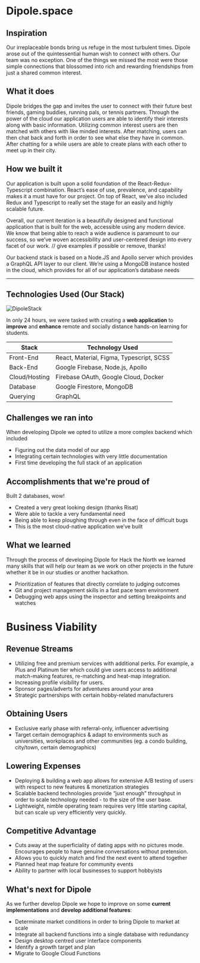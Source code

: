 # Dipole.space

## Inspiration

Our irreplaceable bonds bring us refuge in the most turbulent times. Dipole arose out of the quintessential human wish to connect with others. Our team was no exception. One of the things we missed the most were those simple connections that blossomed into rich and rewarding friendships from just a shared common interest.

## What it does

Dipole bridges the gap and invites the user to connect with their future best friends, gaming buddies, running pals, or tennis partners. Through the power of the cloud our application users are able to identify their interests along with basic information. Utilizing common interest users are then matched with others with like minded interests. After matching, users can then chat back and forth in order to see what else they have in common. After chatting for a while users are able to create plans with each other to meet up in their city.

## How we built it

Our application is built upon a solid foundation of the React-Redux-Typescript combination. React’s ease of use, prevalence, and capability makes it a must have for our project. On top of React, we’ve also included Redux and Typescript to really set the stage for an easily and highly scalable future.

Overall, our current iteration is a beautifully designed and functional application that is built for the web, accessible using any modern device. We know that being able to reach a wide audience is paramount to our success, so we’ve woven accessibility and user-centered design into every facet of our work. // give examples if possible or remove, thanks!

Our backend stack is based on a Node.JS and Apollo server which provides a GraphQL API layer to our client. We’re using a MongoDB instance hosted in the cloud, which provides for all of our application’s database needs

---

## Technologies Used (Our Stack)

![DipoleStack](https://i.imgur.com/jJmI5gZ.png)

In only 24 hours, we were tasked with creating a **web application** to **improve** and **enhance** remote and socially distance hands-on learning for students.

| Stack         | Technology Used                          |
| ------------- | ---------------------------------------- |
| Front-End     | React, Material, Figma, Typescript, SCSS |
| Back-End      | Google Firebase, Node.js, Apollo         |
| Cloud/Hosting | Firebase OAuth, Google Cloud, Docker     |
| Database      | Google Firestore, MongoDB                |
| Querying      | GraphQL                                  |

## Challenges we ran into

When developing Dipole we opted to utilize a more complex backend which included

- Figuring out the data model of our app
- Integrating certain technologies with very little documentation
- First time developing the full stack of an application

## Accomplishments that we're proud of

Built 2 databases, wow!

- Created a very great looking design (thanks Risat)
- Were able to tackle a very fundamental need
- Being able to keep ploughing through even in the face of difficult bugs
- This is the most cloud-native application we’ve built

## What we learned

Through the process of developing Dipole for Hack the North we learned many skills that will help our team as we work on other projects in the future whether it be in our studies or another hackathon.

- Prioritization of features that directly correlate to judging outcomes
- Git and project management skills in a fast pace team environment
- Debugging web apps using the inspector and setting breakpoints and watches

# Business Viability

## Revenue Streams

- Utilizing free and premium services with additional perks. For example, a Plus and Platinum tier which could give users access to additional match-making features, re-matching and heat-map integration.
- Increasing profile visibility for users.
- Sponsor pages/adverts for adventures around your area
- Strategic partnerships with certain hobby-related manufacturers

## Obtaining Users

- Exclusive early phase with referral-only, influencer advertising
- Target certain demographics & adapt to environments such as universities, workplaces and other communities (eg. a condo building, city/town, certain demographics)

## Lowering Expenses

- Deploying & building a web app allows for extensive A/B testing of users with respect to new features & monetization strategies
- Scalable backend technologies provide “just enough” throughput in order to scale technology needed - to the size of the user base.
- Lightweight, nimble operating team requires very little starting capital, but can scale up very efficiently very quickly.

## Competitive Advantage

- Cuts away at the superficiality of dating apps with no pictures mode. Encourages people to have genuine conversations without pretension.
- Allows you to quickly match and find the next event to attend together
- Planned heat map feature for community events
- Ability to partner with local businesses to support hobbyists

## What's next for Dipole

As we further develop Dipole we hope to improve on some **current implementations** and **develop additional features**:

- Determinate market conditions in order to bring Dipole to market at scale
- Integrate all backend functions into a single database with redundancy
- Design desktop centred user interface components
- Identify a growth target and plan
- Migrate to Google Cloud Functions
